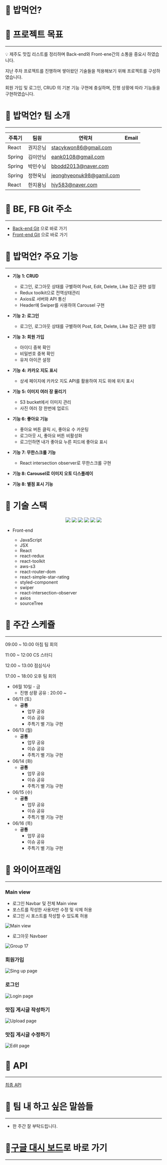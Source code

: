 # 🐳 밥먹언?

# 🍇 프로젝트 목표

---

<aside>
💡 제주도 맛집 리스트를 정리하며 Back-end와 Front-ene간의 소통을 중요시 하였습니다.

</aside>

지난 주차 프로젝트를 진행하며 쌓아왔던 기술들을 적용해보기 위해 프로젝트를 구성하였습니다.

회원 가입 및 로그인, CRUD 의 기본 기능 구현에 충실하며, 진행 상황에 따라 기능들을 구현하였습니다.

# 🍉 밥먹언? 팀 소개

---

| 주특기 | 팀원 | 연락처 | Email |
| --- | --- | --- | --- |
| React | 권지은님 |  stacykwon86@gmail.com |
| Spring | 김이안님 |  eank0108@gmail.com |
| Spring | 박민수님 |  bbodd2013@naver.com |
| Spring | 정현욱님 |  jeonghyeonuk98@gamil.com |
| React | 한지용님 |  hjy583@naver.com |

# 🥭 BE, FB Git 주소

---

- [Back-end Git](https://github.com/jigomgom/Back-end.git) 으로 바로 가기
- [Front-end Git](https://github.com/jigomgom/Front-end.git) 으로 바로 가기

# 🍊 밥먹언? 주요 기능

---

- **기능** **1: CRUD**
    - 로그인, 로그아웃 상태를 구별하여 Post, Edit, Delete, Like 접근 권한 설정
    - Redux toolkit으로 전역상태관리
    - Axios로 서버와 API 통신
    - Header에 Swiper를 사용하여 Carousel 구현
    
- **기능** **2: 로그인**
    - 로그인, 로그아웃 상태를 구별하여 Post, Edit, Delete, Like 접근 권한 설정
    
- **기능** **3: 회원 가입**
    - 아이디 중복 확인
    - 비밀번호 중복 확인
    - 유저 아이콘 설정

- **기능** **4:  카카오 지도 표시**
    - 상세 페이지에 카카오 지도 API를 활용하여 지도 위에 위치 표시
    
       
    
- **기능** **5: 이미지 여러 장 올리기**
    - S3 bucket에서 이미지 관리
    - 사진 여러 장 한번에 업로드
    
- **기능 6: 좋아요 기능**
    - 좋아요 버튼 클릭 시, 좋아요 수 카운팅
    - 로그아웃 시, 좋아요 버튼 비활성화
    - 로그인하면 내가 좋아요 누른 피드에 좋아요 표시
    
- **기능** **7:  무한스크롤 기능**
    - React intersection observer로 무한스크롤 구현

- **기능 8:  Carousel로 이미지 오토 디스플레이**

- **기능 8:  별점 표시 기능**

<div><h1>🥭 기술 스택</h1></div>
 <div align=center> 
    <img src="https://img.shields.io/badge/css-1572B6?style=for-the-badge&logo=css3&logoColor=white">
    <img src="https://img.shields.io/badge/react-61DAFB?style=for-the-badge&logo=react&logoColor=black">
    <img src="https://img.shields.io/badge/github-181717?style=for-the-badge&logo=github&logoColor=white"> 
    <img src="https://img.shields.io/badge/javascript-F7DF1E?style=for-the-badge&logo=javascript&logoColor=black">
    <img src="https://img.shields.io/badge/css-1572B6?style=for-the-badge&logo=css3&logoColor=white">
    <img src="https://img.shields.io/badge/html-E34F26?style=for-the-badge&logo=html5&logoColor=white">
</div>

- Front-end

    - JavaScript
    - JSX
    - React
    - react-redux
    - react-toolkit
    - aws-s3
    - react-router-dom
    - react-simple-star-rating
    - styled-component
    - swiper
    - react-intersection-observer
    - axios
    - sourceTree

# 🍅 주간 스케쥴

---

09:00 ~ 10:00 아침 팀 회의

11:00 ~ 12:00 CS 스터디

12:00 ~ 13:00 점심식사

17:00 ~ 18:00 오후 팀 회의

- 06월 10일 - 금
    - 진행 상황 공유 : 20:00 ~
- 06/11 (토)
    - **공통**
        - 업무 공유
        - 이슈 공유
        - 주특기 별 기능 구현
- 06/13 (월)
    - **공통**
        - 업무 공유
        - 이슈 공유
        - 주특기 별 기능 구현
- 06/14 (화)
    - **공통**
        - 업무 공유
        - 이슈 공유
        - 주특기 별 기능 구현
- 06/15 (수)
    - **공통**
        - 업무 공유
        - 이슈 공유
        - 주특기 별 기능 구현
- 06/16 (목)
    - **공통**
        - 업무 공유
        - 이슈 공유
        - 주특기 별 기능 구현

# 🍒 와이어프래임

---

### Main view

- 로그인 Navbar 및 전체 Main view
- 포스트를 작성한 사용자만 수정 및 삭제 허용
- 로그인 시 포스트를 작성할 수 있도록 허용
    
 ![Main view](https://user-images.githubusercontent.com/107230384/173980499-d0018dd6-7689-4842-a2a7-d62bb9207cc0.png)
    

- 로그아웃 Navbaer

![Group 17](https://user-images.githubusercontent.com/107230384/173980788-728eff53-2d5a-4b50-96d8-759341c380c6.jpg)

### 회원가입

![Sing up page](https://user-images.githubusercontent.com/107230384/173980540-8e1e44b0-1348-4b52-b69d-76fcdba445c6.png)

### 로그인

![Login page](https://user-images.githubusercontent.com/107230384/173980583-e6094194-642c-410d-953f-82e89c5b4845.png)

### 맛집 게시글 작성하기

![Upload page](https://user-images.githubusercontent.com/107230384/173980614-548bdce3-7c7e-412a-ae6e-95870be1e067.png)


### 맛집 게시글 수정하기
![Edit page](https://user-images.githubusercontent.com/107230384/173980654-b1f602d3-7c08-4590-bbc1-1444498e6a38.png)

# 🍊 API

---

[최종 API](https://www.notion.so/a720cff38f7249d392bdf2c5dc957498)

# 🍎 팀 내 하고 싶은 말씀들

---

- 한 주간 잘 부탁드립니다.

# 🥭[구글 대시 보드](https://docs.google.com/spreadsheets/d/1OCmYlh12oT2aN8fBhAJzl1Qdd_kL_rN8Gcpu1skV7tE/edit#gid=933892082)로 바로 가기

---
